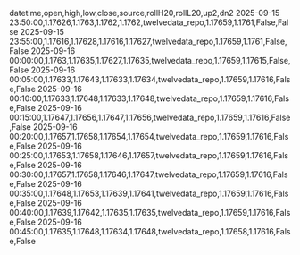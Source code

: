 datetime,open,high,low,close,source,rollH20,rollL20,up2,dn2
2025-09-15 23:50:00,1.17626,1.1763,1.1762,1.1762,twelvedata_repo,1.17659,1.1761,False,False
2025-09-15 23:55:00,1.17616,1.17628,1.17616,1.17627,twelvedata_repo,1.17659,1.1761,False,False
2025-09-16 00:00:00,1.1763,1.17635,1.17627,1.17635,twelvedata_repo,1.17659,1.17615,False,False
2025-09-16 00:05:00,1.17633,1.17643,1.17633,1.17634,twelvedata_repo,1.17659,1.17616,False,False
2025-09-16 00:10:00,1.17633,1.17648,1.17633,1.17648,twelvedata_repo,1.17659,1.17616,False,False
2025-09-16 00:15:00,1.17647,1.17656,1.17647,1.17656,twelvedata_repo,1.17659,1.17616,False,False
2025-09-16 00:20:00,1.17657,1.17658,1.17654,1.17654,twelvedata_repo,1.17659,1.17616,False,False
2025-09-16 00:25:00,1.17653,1.17658,1.17646,1.17657,twelvedata_repo,1.17659,1.17616,False,False
2025-09-16 00:30:00,1.17657,1.17658,1.17646,1.17647,twelvedata_repo,1.17659,1.17616,False,False
2025-09-16 00:35:00,1.17648,1.17653,1.17639,1.17641,twelvedata_repo,1.17659,1.17616,False,False
2025-09-16 00:40:00,1.17639,1.17642,1.17635,1.17635,twelvedata_repo,1.17659,1.17616,False,False
2025-09-16 00:45:00,1.17635,1.17648,1.17634,1.17648,twelvedata_repo,1.17658,1.17616,False,False
